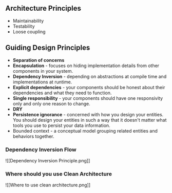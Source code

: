 
## Architecture Principles
- Maintainability
- Testability
- Loose coupling


## Guiding Design Principles
- **Separation of concerns**
- **Encapsulation** - focuses on hiding implementation details from other components in your system. 
- **Dependency Inversion** - depending on abstractions at compile time and implementations at runtime.
- **Explicit dependencies** - your components should be honest about their dependencies and what they need to function.
- **Single responsibility** - your components should have one responsivity only and only one reason to change.
- **DRY**
- **Persistence ignorance** - concerned with how you design your entities. You should design your entities in such a way that it doesn't matter what tools you use to persist your data information.
- Bounded context - a conceptual model grouping related entities and behaviors together. 

### Dependency Inversion Flow

![[Dependency Inversion Principle.png]]

### Where should you use Clean Architecture

![[Where to use clean architecture.png]]


